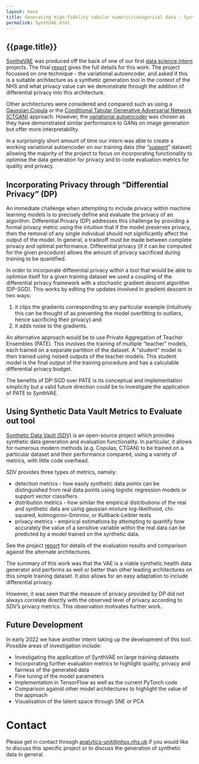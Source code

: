 ```yaml
---
layout: base
title: Generating high-fidelity tabular numeric/categorical data - SynthVAE
permalink: SynthVAE.html
---
```

 
<h2> {{page.title}} </h2>
 
[SyntheVAE](https://github.com/nhsx/SynthVAE) was produced off the back of one of our first [data science intern](https://nhsx.github.io/AnalyticsUnit/phdinterns.html) projects.  The final [report](https://github.com/nhsx/SynthVAE/blob/main/reports/report.pdf) gives the full details for this work.   The project focussed on one technique - the variational autoencoder, and asked if this is a suitable architecture as a synthetic generation tool in the context of the NHS and what privacy value can we demonstrate through the addition of differential privacy into this architecture.
 
Other architectures were considered and compared such as using a [Gaussian Copula](https://arxiv.org/pdf/2009.09471.pdf) or the [Conditional Tabular Generative Adversarial Network (CTGAN)](https://proceedings.neurips.cc/paper/2019/file/254ed7d2de3b23ab10936522dd547b78-Paper.pdf) approach.  However, the [variational autoencoder](https://arxiv.org/abs/1312.6114) was chosen as they have demonstrated similar performance to GANs on image generation but offer more interpretability.  
 
In a surprisingly short amount of time our intern was able to create a working variational autoencoder on our training data (the “[support](https://www.acpjournals.org/doi/10.7326/0003-4819-122-3-199502010-00007)” dataset) allowing the majority of the project to focus on incorporating functionality to optimise the data generation for privacy and to code evaluation metrics for quality and privacy.
 
## Incorporating Privacy through “Differential Privacy” (DP)
 
An immediate challenge when attempting to include privacy within machine learning models is to precisely define and evaluate the privacy of an algorithm. Differential Privacy (DP) addresses this challenge by providing a formal privacy metric using the intuition that if the model preserves privacy, then the removal of any single individual should not significantly affect the output of the model.  In general, a tradeoff must be made between complete privacy and optimal performance. Differential privacy (if it can be computed for the given procedure) allows the amount of privacy sacrificed during training to be quantified.
 
In order to incorporate differential privacy within a tool that would be able to optimise itself for a given training dataset we used a coupling of the differential privacy framework with a stochastic gradient descent algorithm (DP-SGD).  This works by editing the updates involved in gradient descent in two ways:
 
1. it clips the gradients corresponding to any particular example (intuitively this can be thought of as preventing the model overfitting to outliers, hence sacrificing their privacy) and
2. it adds noise to the gradients.  

An alternative approach would be to use Private Aggregation of Teacher Ensembles (PATE).  This involves the training of multiple “teacher” models, each trained on a separate partition of the dataset.  A “student” model is then trained using noised outputs of the teacher models.  This student model is the final output of the training procedure and has a calculable differential privacy budget.  
 
The benefits of DP-SGD over PATE is its conceptual and implementation simplicity but a valid future direction could be to investigate the application of PATE to SynthVAE. 
 
## Using Synthetic Data Vault Metrics to Evaluate out tool
 
[Synthetic Data Vault (SDV)](https://sdv.dev/) is an open-source project which provides synthetic data generation and evaluation functionality. In particular, it allows for numerous modern methods (e.g. Copulas, CTGAN) to be trained on a particular dataset and their performance compared, using a variety of metrics, with little code overhead.
 
SDV provides three types of metrics, namely:
 
- detection metrics - how easily synthetic data points can be distinguished from real data points using logistic regression models or support vector classifiers.
- distribution metrics - how similar the empirical distributions of the real and synthetic data are using gaussian mixture log-likelihood, chi-squared, kolmogorov-Smirnov, or Kullback-Leibler tests
- privacy metrics - empirical estimations by attempting to quantify how accurately the value of a sensitive variable within the real data can be predicted by a model trained on the synthetic data. 
 
See the project [report](https://github.com/nhsx/SynthVAE/blob/main/reports/report.pdf) for details of the evaluation results and comparison against the alternate architectures. 
 
The summary of this work was that the VAE is a viable synthetic health data generator and performs as well or better than other leading architectures on this simple training dataset.  It also allows for an easy adaptation to include differential privacy. 
 
However, it was seen that the measure of privacy provided by DP did not always correlate directly with the observed level of privacy according to SDV’s privacy metrics. This observation motivates further work. 
 
## Future Development
 
In early 2022 we have another intern taking up the development of this tool.  Possible areas of investigation include:
- Investigating the application of SynthVAE on large training datasets
- Incorporating further evaluation metrics to highlight quality,  privacy and fairness of the generated data
- Fine tuning of the model parameters
- Implementation in TensorFlow as well as the current PyTorch code
- Comparison against other model architectures to highlight the value of the approach
- Visualisation of the latent space through SNE or PCA
 
# Contact
 
Please get in contact through analytics-unit@nhsx.nhs.uk if you would like to discuss this specific project or to discuss the generation of synthetic data in general. 
